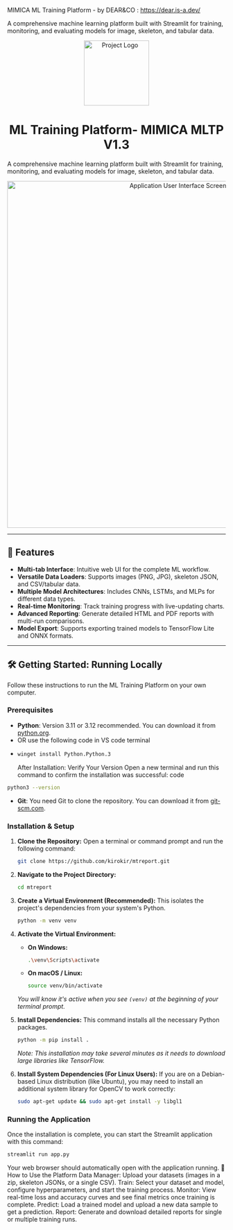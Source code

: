 MIMICA ML Training Platform - by DEAR&CO   : https://dear.is-a.dev/

A comprehensive machine learning platform built with Streamlit for training, monitoring, and evaluating models for image, skeleton, and tabular data.

<p align="center">
  <img src=".github/logo.png" alt="Project Logo" width="150"/>
</p>

<h1 align="center">ML Training Platform- MIMICA MLTP V1.3</h1>

A comprehensive machine learning platform built with Streamlit for training, monitoring, and evaluating models for image, skeleton, and tabular data.

<p align="center">
  <img src=".github/ui_screenshot.png" alt="Application User Interface Screenshot" width="800"/>
</p>

---

## 🚀 Features

- **Multi-tab Interface**: Intuitive web UI for the complete ML workflow.
- **Versatile Data Loaders**: Supports images (PNG, JPG), skeleton JSON, and CSV/tabular data.
- **Multiple Model Architectures**: Includes CNNs, LSTMs, and MLPs for different data types.
- **Real-time Monitoring**: Track training progress with live-updating charts.
- **Advanced Reporting**: Generate detailed HTML and PDF reports with multi-run comparisons.
- **Model Export**: Supports exporting trained models to TensorFlow Lite and ONNX formats.

---

## 🛠️ Getting Started: Running Locally

Follow these instructions to run the ML Training Platform on your own computer.

### Prerequisites

- **Python**: Version 3.11 or 3.12 recommended. You can download it from [python.org](https://www.python.org/).
- OR use the following code in VS code terminal
-  ```bash
   winget install Python.Python.3
   ```
   After Installation: Verify Your Version
Open a new terminal and run this command to confirm the installation was successful:
code
```bash
python3 --version
```
- **Git**: You need Git to clone the repository. You can download it from [git-scm.com](https://git-scm.com/).

### Installation & Setup

1.  **Clone the Repository:**
    Open a terminal or command prompt and run the following command:
    ```bash
    git clone https://github.com/kirokir/mtreport.git
    ```

2.  **Navigate to the Project Directory:**
    ```bash
    cd mtreport
    ```

3.  **Create a Virtual Environment (Recommended):**
    This isolates the project's dependencies from your system's Python.
    ```bash
    python -m venv venv
    ```

4.  **Activate the Virtual Environment:**
    - **On Windows:**
      ```bash
      .\venv\Scripts\activate
      ```
    - **On macOS / Linux:**
      ```bash
      source venv/bin/activate
      ```
    *You will know it's active when you see `(venv)` at the beginning of your terminal prompt.*

5.  **Install Dependencies:**
    This command installs all the necessary Python packages.
    ```bash
    python -m pip install .
    ```

    *Note: This installation may take several minutes as it needs to download large libraries like TensorFlow.*

6.  **Install System Dependencies (For Linux Users):**
    If you are on a Debian-based Linux distribution (like Ubuntu), you may need to install an additional system library for OpenCV to work correctly:
    ```bash
    sudo apt-get update && sudo apt-get install -y libgl1
    ```

### Running the Application

Once the installation is complete, you can start the Streamlit application with this command:

```bash
streamlit run app.py
```
Your web browser should automatically open with the application running.
📖 How to Use the Platform
Data Manager: Upload your datasets (images in a zip, skeleton JSONs, or a single CSV).
Train: Select your dataset and model, configure hyperparameters, and start the training process.
Monitor: View real-time loss and accuracy curves and see final metrics once training is complete.
Predict: Load a trained model and upload a new data sample to get a prediction.
Report: Generate and download detailed reports for single or multiple training runs.


